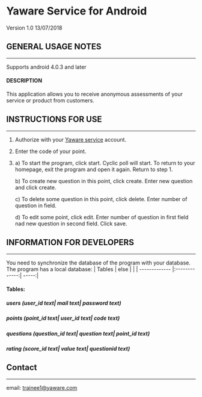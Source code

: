 # Yaware Service for Android
Version 1.0 13/07/2018

## GENERAL USAGE NOTES
--------------------
Supports android 4.0.3 and later
#### DESCRIPTION
This application allows you to receive anonymous assessments of your service or product from customers.

## INSTRUCTIONS FOR USE
---------------------
1. Authorize with your [Yaware service](https://service.yaware.com.ua/) account.
2. Enter the code of your point.
3. 
	a) To start the program, click start. Сyclic poll will 	start. To return to your homepage, exit the program  	and open it 		again. Return to step 1.
	
	b) To create new question in this point, click create. 
	Enter new question and click create.
	
	c) To delete some question in this point, click delete.
	Enter number of question in field.
	
	d) To edit some point, click edit. Enter number of 	question in first field nad new question in second field. 	Click save.

## INFORMATION FOR DEVELOPERS
---------------------------
You need to synchronize the database of the program with your database. The program has a local database:
| Tables        | else          |       |
| ------------- |:-------------:| -----:|


#### Tables: 
##### users (user_id text| mail text| password text)
##### points (point_id text| user_id text| code text)
##### questions (question_id text| question text| point_id text)
##### rating (score_id text| value text| questionid text)

## Contact
--------
email: trainee1@yaware.com








